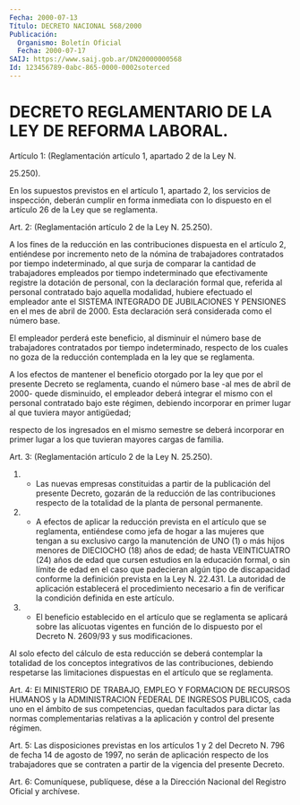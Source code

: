 ```yaml
---
Fecha: 2000-07-13
Título: DECRETO NACIONAL 568/2000
Publicación:
  Organismo: Boletín Oficial
  Fecha: 2000-07-17
SAIJ: https://www.saij.gob.ar/DN20000000568
Id: 123456789-0abc-865-0000-0002soterced
---
```

# DECRETO REGLAMENTARIO DE LA LEY DE REFORMA LABORAL.

<a id="1"></a>
Artículo 1: (Reglamentación artículo 1, apartado 2 de la Ley N.

25.250).

En los supuestos  previstos  en  el  artículo  1,  apartado  2, los servicios de inspección, deberán cumplir en forma inmediata con  lo dispuesto  en el artículo  26  de  la  Ley  que  se  reglamenta.

<a id="2"></a>
Art.  2: (Reglamentación  artículo  2  de  la  Ley  N. 25.250).

A  los fines de la reducción en las contribuciones dispuesta en el artículo  2,  entiéndese  por  incremento  neto  de  la  nómina de trabajadores contratados por tiempo indeterminado, al que surja de comparar    la  cantidad  de  trabajadores  empleados  por  tiempo indeterminado  que  efectivamente registre la dotación de personal, con la declaración formal  que,  referida  al  personal contratado bajo  aquella  modalidad,  hubiere efectuado el empleador  ante  el SISTEMA INTEGRADO DE JUBILACIONES Y PENSIONES en el mes de abril de 2000.  Esta  declaración  será  considerada  como  el  número  base.

El empleador perderá este beneficio,  al  disminuir el número base de trabajadores contratados por tiempo indeterminado,  respecto  de los  cuales  no  goza  de la reducción contemplada en la ley que se reglamenta.

A los efectos de mantener el beneficio otorgado por la ley que por el presente Decreto se reglamenta,  cuando  el número base -al mes de abril de 2000- quede disminuido, el empleador  deberá  integrar el  mismo  con  el  personal contratado bajo este régimen, debiendo incorporar  en  primer  lugar  al  que  tuviera  mayor  antigüedad;

respecto  de  los  ingresados  en  el  mismo  semestre  se  deberá incorporar en primer  lugar  a  los  que tuvieran mayores cargas de familia.

<a id="3"></a>
Art. 3:  (Reglamentación  artículo  2  de  la  Ley N. 25.250).

1. - Las nuevas empresas constituidas  a  partir  de la publicación del presente Decreto, gozarán de la reducción de las contribuciones respecto  de  la  totalidad  de  la  planta  de personal permanente.

2. - A efectos de aplicar la reducción prevista  en el artículo que se  reglamenta,  entiéndese  como jefa de hogar a las  mujeres  que tengan a su exclusivo cargo la  manutención de UNO (1) o más hijos menores de DIECIOCHO (18) años de  edad; de hasta VEINTICUATRO (24) años de edad que cursen estudios en la educación formal, o sin límite de edad en el caso que padecieran algún tipo de discapacidad conforme la definición prevista en la Ley N. 22.431. La autoridad de aplicación  establecerá  el  procedimiento  necesario  a  fin    de verificar la condición definida en este artículo.

3.  -  El beneficio establecido en el artículo que se reglamenta se aplicará  sobre las alícuotas vigentes en función de lo dispuesto por el Decreto N. 2609/93 y sus modificaciones.

Al solo efecto  del  cálculo de esta reducción se deberá contemplar la totalidad de los conceptos  integrativos  de las contribuciones, debiendo respetarse las limitaciones dispuestas en el artículo que se reglamenta.

<a id="4"></a>
Art. 4: El MINISTERIO DE TRABAJO, EMPLEO Y FORMACION  DE RECURSOS HUMANOS  y  la ADMINISTRACION FEDERAL DE INGRESOS PUBLICOS,  cada uno en el ámbito de sus competencias, quedan facultados para dictar las normas complementarias relativas a la aplicación y control del presente régimen.

<a id="5"></a>
Art. 5: Las disposiciones  previstas  en  los artículos 1 y 2 del Decreto N. 796 de fecha 14 de agosto de 1997, no serán de aplicación respecto  de  los  trabajadores que se contraten  a  partir  de  la vigencia del presente Decreto.

<a id="6"></a>
Art. 6: Comuníquese, publíquese, dése a la Dirección Nacional  del Registro Oficial y archívese.